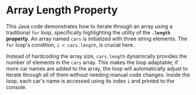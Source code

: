 # Array Length Property

This Java code demonstrates how to iterate through an array using a traditional `for` loop, specifically highlighting the utility of the **`.length` property**. An array named `cars` is initialized with three string elements. The `for` loop's condition, `i < cars.length`, is crucial here. 

Instead of hardcoding the array size, `cars.length` dynamically provides the number of elements in the `cars` array. This makes the loop adaptable; if more car names are added to the array, the loop will automatically adjust to iterate through all of them without needing manual code changes. Inside the loop, each car's name is accessed using its index `i` and printed to the console.

